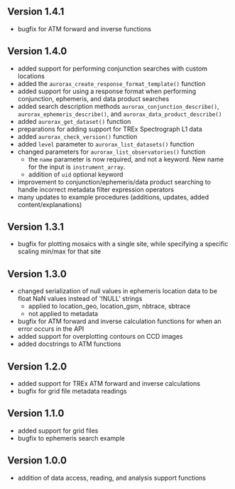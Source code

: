 Version 1.4.1
-------------------------
- bugfix for ATM forward and inverse functions


Version 1.4.0
-------------------------
- added support for performing conjunction searches with custom locations
- added the `aurorax_create_response_format_template()` function
- added support for using a response format when performing conjunction, ephemeris, and data product searches
- added search description methods `aurorax_conjunction_describe()`, `aurorax_ephemeris_describe()`, and `aurorax_data_product_describe()`
- added `aurorax_get_dataset()` function
- preparations for adding support for TREx Spectrograph L1 data
- added `aurorax_check_version()` function
- added `level` parameter to `aurorax_list_datasets()` function
- changed parameters for `aurorax_list_observatories()` function
  - the `name` parameter is now required, and not a keyword. New name for the input is `instrument_array`.
  - addition of `uid` optional keyword
- improvement to conjunction/ephemeris/data product searching to handle incorrect metadata filter expression operators
- many updates to example procedures (additions, updates, added content/explanations)


Version 1.3.1
-------------------------
- bugfix for plotting mosaics with a single site, while specifying a specific scaling min/max for that site


Version 1.3.0
-------------------------
- changed serialization of null values in ephemeris location data to be float NaN values instead of '!NULL' strings
    - applied to location_geo, location_gsm, nbtrace, sbtrace
    - not applied to metadata
- bugfix for ATM forward and inverse calculation functions for when an error occurs in the API
- added support for overplotting contours on CCD images
- added docstrings to ATM functions


Version 1.2.0
-------------------------
- added support for TREx ATM forward and inverse calculations
- bugfix for grid file metadata readings


Version 1.1.0
-------------------------
- added support for grid files
- bugfix to ephemeris search example


Version 1.0.0
-------------------------
- addition of data access, reading, and analysis support functions

